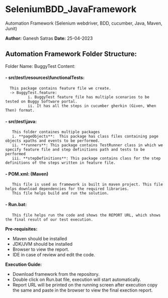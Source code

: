 # SeleniumBDD_JavaFramework
Automation Framework (Selenium webdriver, BDD, cucumber, Java, Maven, Junit)

**Author:** Ganesh Satras
**Date:** 25-04-2023

## Automation Framework Folder Structure:

Folder Name: BuggyTest
Content: 
#### - src\test\resources\functionalTests:
      This package contains feature file we create.  
      -> BuggyTest.feature:
              i. BuggyTest feature file has multiple scenarios to be tested on Buggy Software portal.
              ii. It has all the steps in cucumber gherkin (Given, When Then) format.
#### - src\test\java: 
       This folder containes multiple packages
       i. **pageObjects**:  This package has class files containing page objects xpaths and events to be performed.
       ii. **runners**: This package contains TestRunner class in which we specify feature file and step definitions path and tests to be performed
       iii. **stepDefinitions**: This package contains class for the step definitions of the steps written in feature file.
       
#### - POM.xml: (Maven)
       This file is used as framework is built in maven project. This file helps download dependencies for the required libraries.
       This file helps build and run the solution.

#### - Run.bat:
       This file helps run the code and shows the REPORT URL, which shows the final result of our test execution.
       

**Pre-requisites:**
- Maven should be installed
- JDK/JVM should be installed
- Browser to view the report.
- IDE in case of review and edit the code.

**Execution Guide:**
- Download framework from the repository.
- Double click on Run.bat file, execution will start automatically.
- Report URL will be printed on the running screen after execution copy the same and paste in the browser to view the final exection report.

